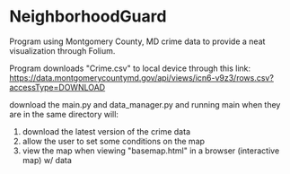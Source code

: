 # NeighborhoodGuard
Program using Montgomery County, MD crime data to provide a neat visualization through Folium. 

Program downloads "Crime.csv" to local device through this link: https://data.montgomerycountymd.gov/api/views/icn6-v9z3/rows.csv?accessType=DOWNLOAD

download the main.py and data_manager.py and running main when they are in the same  directory will: 
1) download the latest version of the crime data
2) allow the user to set some conditions on the map
3) view the map when viewing "basemap.html" in a browser (interactive map) w/ data
